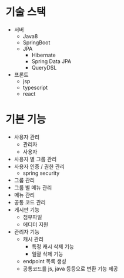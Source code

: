 # 기술 스택
- 서버
  - Java8
  - SpringBoot
  - JPA
    - Hibernate
    - Spring Data JPA
    - QueryDSL
- 프론트
  - jsp
  - typescript
  - react

# 기본 기능
- 사용자 관리
  - 관리자
  - 사용자
- 사용자 별 그룹 관리
- 사용자 인증 / 권한 관리
  - spring security
- 그룹 관리
- 그룹 별 메뉴 관리
- 메뉴 관리
- 공통 코드 관리
- 게시판 기능
  - 첨부파일
  - 에디터 지원
- 관리자 기능
  - 캐시 관리
    - 특정 캐시 삭제 기능
    - 일괄 삭제 기능
  - endpoint 목록 생성
  - 공통코드를 js, java 등등으로 변환 기능 제공
  
